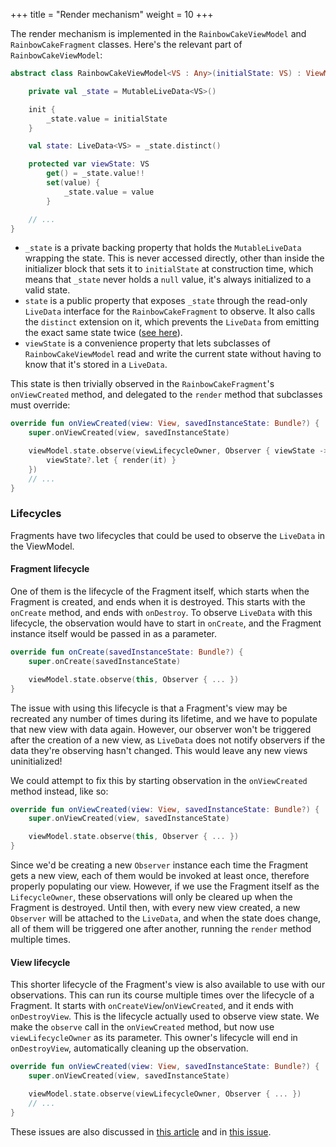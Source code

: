 +++
title = "Render mechanism"
weight = 10
+++

The render mechanism is implemented in the `RainbowCakeViewModel` and `RainbowCakeFragment` classes. Here's the relevant part of `RainbowCakeViewModel`:

```kotlin
abstract class RainbowCakeViewModel<VS : Any>(initialState: VS) : ViewModel() {

    private val _state = MutableLiveData<VS>()

    init {
        _state.value = initialState
    }

    val state: LiveData<VS> = _state.distinct()

    protected var viewState: VS
        get() = _state.value!!
        set(value) {
            _state.value = value
        }

    // ...
}
```

- `_state` is a private backing property that holds the `MutableLiveData` wrapping the state. This is never accessed directly, other than inside the initializer block that sets it to `initialState` at construction time, which means that `_state` never holds a `null` value, it's always initialized to a valid state.
- `state` is a public property that exposes `_state` through the read-only `LiveData` interface for the `RainbowCakeFragment` to observe. It also calls the `distinct` extension on it, which prevents the `LiveData` from emitting the exact same state twice ([see here](/features/viewstate/#distinct-states-only-equalsmatters)).
- `viewState` is a convenience property that lets subclasses of `RainbowCakeViewModel` read and write the current state without having to know that it's stored in a `LiveData`.

This state is then trivially observed in the `RainbowCakeFragment`'s `onViewCreated` method, and delegated to the `render` method that subclasses must override:

```kotlin
override fun onViewCreated(view: View, savedInstanceState: Bundle?) {
    super.onViewCreated(view, savedInstanceState)

    viewModel.state.observe(viewLifecycleOwner, Observer { viewState ->
        viewState?.let { render(it) }
    })
    // ...
}
```


### Lifecycles

Fragments have two lifecycles that could be used to observe the `LiveData` in the ViewModel.

#### Fragment lifecycle

One of them is the lifecycle of the Fragment itself, which starts when the Fragment is created, and ends when it is destroyed. This starts with the `onCreate` method, and ends with `onDestroy`. To observe `LiveData` with this lifecycle, the observation would have to start in `onCreate`, and the Fragment instance itself would be passed in as a parameter.

```kotlin
override fun onCreate(savedInstanceState: Bundle?) {
    super.onCreate(savedInstanceState)

    viewModel.state.observe(this, Observer { ... })
}
``` 

The issue with using this lifecycle is that a Fragment's view may be recreated any number of times during its lifetime, and we have to populate that new view with data again. However, our observer won't be triggered after the creation of a new view, as `LiveData` does not notify observers if the data they're observing hasn't changed. This would leave any new views uninitialized!

We could attempt to fix this by starting observation in the `onViewCreated` method instead, like so:

```kotlin
override fun onViewCreated(view: View, savedInstanceState: Bundle?) {
    super.onViewCreated(view, savedInstanceState)

    viewModel.state.observe(this, Observer { ... })
}
```

Since we'd be creating a new `Observer` instance each time the Fragment gets a new view, each of them would be invoked at least once, therefore properly populating our view. However, if we use the Fragment itself as the `LifecycleOwner`, these observations will only be cleared up when the Fragment is destroyed. Until then, with every new view created, a new `Observer` will be attached to the `LiveData`, and when the state does change, all of them will be triggered one after another, running the `render` method multiple times. 

#### View lifecycle

This shorter lifecycle of the Fragment's view is also available to use with our observations. This can run its course multiple times over the lifecycle of a Fragment. It starts with `onCreateView`/`onViewCreated`, and it ends with `onDestroyView`. This is the lifecycle actually used to observe view state. We make the `observe` call in the `onViewCreated` method, but now use `viewLifecycleOwner` as its parameter. This owner's lifecycle will end in `onDestroyView`, automatically cleaning up the observation.

```kotlin
override fun onViewCreated(view: View, savedInstanceState: Bundle?) {
    super.onViewCreated(view, savedInstanceState)

    viewModel.state.observe(viewLifecycleOwner, Observer { ... })
    // ...
}
``` 

These issues are also discussed in [this article](https://medium.com/@BladeCoder/architecture-components-pitfalls-part-1-9300dd969808) and in [this issue](https://github.com/googlesamples/android-architecture-components/issues/47).
